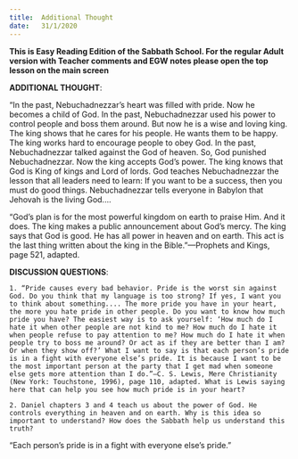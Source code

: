 ```yaml
---
title:  Additional Thought
date:   31/1/2020
---
```


**This is Easy Reading Edition of the Sabbath School. For the regular Adult version with Teacher comments and EGW notes please open the top lesson on the main screen** 

**ADDITIONAL THOUGHT**:

“In the past, Nebuchadnezzar’s heart was filled with pride. Now he becomes a child of God. In the past, Nebuchadnezzar used his power to control people and boss them around. But now he is a wise and loving king. The king shows that he cares for his people. He wants them to be happy. The king works hard to encourage people to obey God. In the past, Nebuchadnezzar talked against the God of heaven. So, God punished Nebuchadnezzar. Now the king accepts God’s power. The king knows that God is King of kings and Lord of lords. God teaches Nebuchadnezzar the lesson that all leaders need to learn: If you want to be a success, then you must do good things. Nebuchadnezzar tells everyone in Babylon that Jehovah is the living God....

“God’s plan is for the most powerful kingdom on earth to praise Him. And it does. The king makes a public announcement about God’s mercy. The king says that God is good. He has all power in heaven and on earth. This act is the last thing written about the king in the Bible.”—Prophets and Kings, page 521, adapted.

**DISCUSSION QUESTIONS**:

`1. “Pride causes every bad behavior. Pride is the worst sin against God. Do you think that my language is too strong? If yes, I want you to think about something.... The more pride you have in your heart, the more you hate pride in other people. Do you want to know how much pride you have? The easiest way is to ask yourself: ‘How much do I hate it when other people are not kind to me? How much do I hate it when people refuse to pay attention to me? How much do I hate it when people try to boss me around? Or act as if they are better than I am? Or when they show off?’ What I want to say is that each person’s pride is in a fight with everyone else’s pride. It is because I want to be the most important person at the party that I get mad when someone else gets more attention than I do.”—C. S. Lewis, Mere Christianity (New York: Touchstone, 1996), page 110, adapted. What is Lewis saying here that can help you see how much pride is in your heart?`

`2.	Daniel chapters 3 and 4 teach us about the power of God. He controls everything in heaven and on earth. Why is this idea so important to understand? How does the Sabbath help us understand this truth?`

“Each person’s pride is in a fight with everyone else’s pride.”
